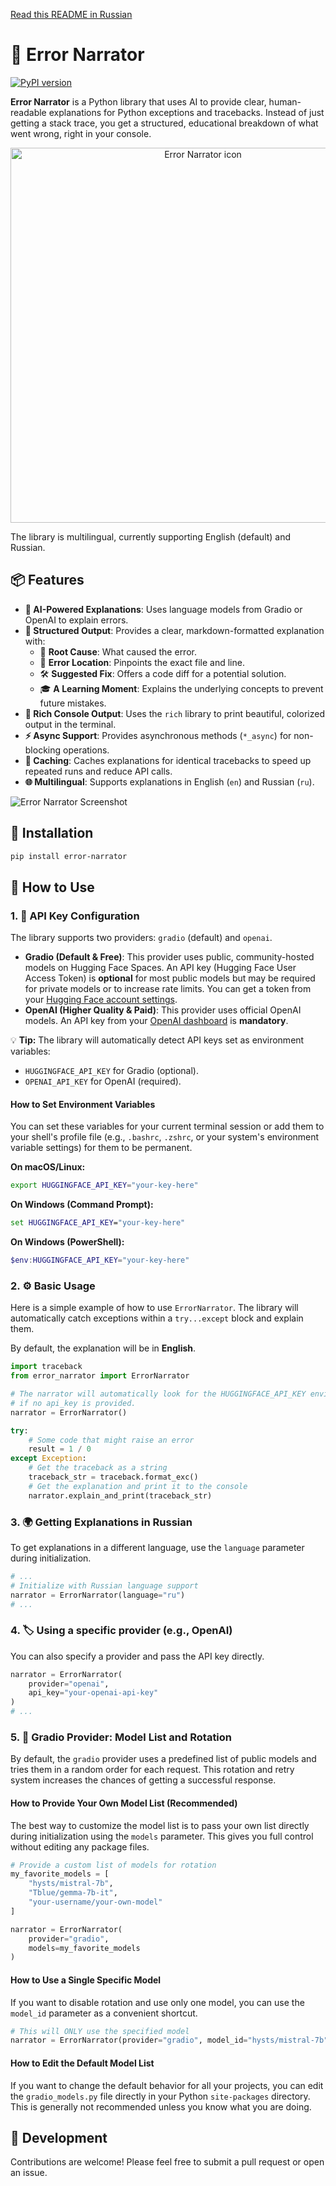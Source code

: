 [Read this README in Russian](README.ru.md)

# 🚀 Error Narrator

[![PyPI version](https://badge.fury.io/py/error-narrator.svg)](https://badge.fury.io/py/error-narrator)

**Error Narrator** is a Python library that uses AI to provide clear, human-readable explanations for Python exceptions and tracebacks. Instead of just getting a stack trace, you get a structured, educational breakdown of what went wrong, right in your console.

<p align="center">
  <img src="https://i.postimg.cc/NFnjVR17/Error-narrator-icon.png" alt="Error Narrator icon" width="600">
</p>


The library is multilingual, currently supporting English (default) and Russian.

## 📦 Features

-   **🤖 AI-Powered Explanations**: Uses language models from Gradio or OpenAI to explain errors.
-   **📝 Structured Output**: Provides a clear, markdown-formatted explanation with:
    -   🎯 **Root Cause**: What caused the error.
    -   📍 **Error Location**: Pinpoints the exact file and line.
    -   🛠️ **Suggested Fix**: Offers a code diff for a potential solution.
    -   🎓 **A Learning Moment**: Explains the underlying concepts to prevent future mistakes.
-   **🎨 Rich Console Output**: Uses the `rich` library to print beautiful, colorized output in the terminal.
-   **⚡ Async Support**: Provides asynchronous methods (`*_async`) for non-blocking operations.
-   **💾 Caching**: Caches explanations for identical tracebacks to speed up repeated runs and reduce API calls.
-   **🌐 Multilingual**: Supports explanations in English (`en`) and Russian (`ru`).

![Error Narrator Screenshot](https://i.postimg.cc/BbydKLcV/2025-07-05-135631.png)

## 💾 Installation

```bash
pip install error-narrator
```

## 📝 How to Use

### 1. 🔑 API Key Configuration

The library supports two providers: `gradio` (default) and `openai`.

-   **Gradio (Default & Free)**: This provider uses public, community-hosted models on Hugging Face Spaces. An API key (Hugging Face User Access Token) is **optional** for most public models but may be required for private models or to increase rate limits. You can get a token from your [Hugging Face account settings](https://huggingface.co/settings/tokens).
-   **OpenAI (Higher Quality & Paid)**: This provider uses official OpenAI models. An API key from your [OpenAI dashboard](https://platform.openai.com/api-keys) is **mandatory**.

💡 **Tip:** The library will automatically detect API keys set as environment variables:
-   `HUGGINGFACE_API_KEY` for Gradio (optional).
-   `OPENAI_API_KEY` for OpenAI (required).

#### How to Set Environment Variables

You can set these variables for your current terminal session or add them to your shell's profile file (e.g., `.bashrc`, `.zshrc`, or your system's environment variable settings) for them to be permanent.

**On macOS/Linux:**
```bash
export HUGGINGFACE_API_KEY="your-key-here"
```

**On Windows (Command Prompt):**
```cmd
set HUGGINGFACE_API_KEY="your-key-here"
```

**On Windows (PowerShell):**
```powershell
$env:HUGGINGFACE_API_KEY="your-key-here"
```

### 2. ⚙️ Basic Usage

Here is a simple example of how to use `ErrorNarrator`. The library will automatically catch exceptions within a `try...except` block and explain them.

By default, the explanation will be in **English**.

```python
import traceback
from error_narrator import ErrorNarrator

# The narrator will automatically look for the HUGGINGFACE_API_KEY environment variable
# if no api_key is provided.
narrator = ErrorNarrator() 

try:
    # Some code that might raise an error
    result = 1 / 0
except Exception:
    # Get the traceback as a string
    traceback_str = traceback.format_exc()
    # Get the explanation and print it to the console
    narrator.explain_and_print(traceback_str)

```

### 3. 🌍 Getting Explanations in Russian

To get explanations in a different language, use the `language` parameter during initialization.

```python
# ...
# Initialize with Russian language support
narrator = ErrorNarrator(language="ru")
# ...
```

### 4. 🏷️ Using a specific provider (e.g., OpenAI)

You can also specify a provider and pass the API key directly.

```python
narrator = ErrorNarrator(
    provider="openai",
    api_key="your-openai-api-key"
)
# ...
```

### 5. 🔄 Gradio Provider: Model List and Rotation

By default, the `gradio` provider uses a predefined list of public models and tries them in a random order for each request. This rotation and retry system increases the chances of getting a successful response.

#### How to Provide Your Own Model List (Recommended)

The best way to customize the model list is to pass your own list directly during initialization using the `models` parameter. This gives you full control without editing any package files.

```python
# Provide a custom list of models for rotation
my_favorite_models = [
    "hysts/mistral-7b",
    "Tblue/gemma-7b-it",
    "your-username/your-own-model"
]

narrator = ErrorNarrator(
    provider="gradio",
    models=my_favorite_models
)
```

#### How to Use a Single Specific Model

If you want to disable rotation and use only one model, you can use the `model_id` parameter as a convenient shortcut.

```python
# This will ONLY use the specified model
narrator = ErrorNarrator(provider="gradio", model_id="hysts/mistral-7b")
```

#### How to Edit the Default Model List

If you want to change the default behavior for all your projects, you can edit the `gradio_models.py` file directly in your Python `site-packages` directory. This is generally not recommended unless you know what you are doing.

## 🤝 Development

Contributions are welcome! Please feel free to submit a pull request or open an issue.
